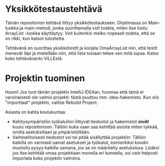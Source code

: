 # Yksikkötestaustehtävä

Tämän repositorion tehtävä liittyy yksikkötestaukseen. Ohjelmassa on Main-luokka ja main-metodi, jonka suorittamalla voit todeta, miten itse luotu ArrayList -luokka käyttäytyy. Voit kuitenkin melko nopeasti todeta, että se on rikki, kun katsot tulostetta.

Tehtävänä on suorittaa yksikkötestit ja korjata OmaArrayList niin, että testit menevät läpi ja mielellään niin, että lista tosiaan tekee sen mitä lupaa. Katso koko tehtävänanto ViLLEstä.


# Projektin tuominen

Huom! Jos tuot tämän projektin IntelliJ IDEAan, huomaa että tämä ei varsinaisesti ole valmis projekti: tästä puuttuu mm. idea-hakemisto. Kun siis "importtaat" projektin, valitse Rebuild Project.

Asiasta on kahta koulukuntaa:

* Kehitysympäristön työkaluihin liittyvät tiedostot ja hakemistot **_eivät_** kuulu repositorioon. Tällöin kuka vaan saa kehittää asioita miten tykkää, omilla asetuksillaan ja ympäristöillään.
* Vaihtoehtoisesti tiedostot voi tai pitää sisällyttää projektiin: Tällöin kaikilla on varmasti samat asetukset ja työkalut, esimerkiksi koodin muotoilu pysyy kaikilla samana, jos se on määritelty asetuksissa. Lisäksi jos itse kehittää omaa projektiaan monella eri koneella, voi vain helposti importata koko projektin valmiina.
